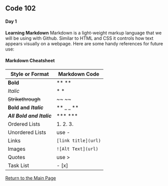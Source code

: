 ## Code 102
#### Day 1

**Learning Markdown**
Markdown is a light-weight markup language that we will be using with Github. Similar to HTML and CSS it controls how text appears visually on a webpage. Here are some handy references for future use:

#### Markdown Cheatsheet

| Style or Format | Markdown Code |
| ------------ | ------------- |
| **Bold** | ** ** |
| *Italic* | * * |
| ~~Strikethrough~~ | ~~ ~~ |
| **Bold and _Italic_** | ** _ _ ** |
| ***All Bold and Italic*** | *** *** |
| Ordered Lists | 1. 2. 3. |
| Unordered Lists | use - |
| Links | `[link title](url)` |
| Images | `![Alt Text](url)` |
| Quotes | use > |
| Task List | - [x] |


[Return to the Main Page](README.md)

